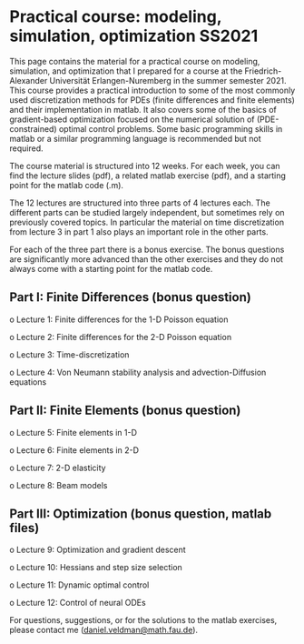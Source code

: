 # Practical course: modeling, simulation, optimization SS2021

This page contains the material for a practical course on modeling, simulation, and optimization that I prepared for a 
course at the Friedrich-Alexander Universität Erlangen-Nuremberg in the summer semester 2021. This course provides a 
practical introduction to some of the most commonly used discretization methods for PDEs (finite differences and 
finite elements) and their implementation in matlab. It also covers some of the basics of gradient-based optimization 
focused on the numerical solution of (PDE-constrained) optimal control problems. Some basic programming skills in matlab 
or a similar programming language is recommended but not required. 

The course material is structured into 12 weeks. For each week, you can find the lecture slides (pdf), 
a related matlab exercise (pdf), and a starting point for the matlab code (.m). 

The 12 lectures are structured into three parts of 4 lectures each. 
The different parts can be studied largely independent, but sometimes rely on previously covered topics. 
In particular the material on time discretization from lecture 3 in part 1 also plays an important role in the other parts.

For each of the three part there is a bonus exercise. The bonus questions are significantly more advanced than the other 
exercises and they do not always come with a starting point for the matlab code. 

## Part I: Finite Differences (bonus question)
o	Lecture 1: Finite differences for the 1-D Poisson equation

o	Lecture 2: Finite differences for the 2-D Poisson equation

o	Lecture 3: Time-discretization

o	Lecture 4: Von Neumann stability analysis and advection-Diffusion equations

## Part II: Finite Elements (bonus question)
o	Lecture 5: Finite elements in 1-D

o	Lecture 6: Finite elements in 2-D

o	Lecture 7: 2-D elasticity

o	Lecture 8: Beam models

## Part III: Optimization (bonus question, matlab files)
o	Lecture 9: Optimization and gradient descent

o	Lecture 10: Hessians and step size selection

o	Lecture 11: Dynamic optimal control

o	Lecture 12: Control of neural ODEs

For questions, suggestions, or for the solutions to the matlab exercises, please contact me (daniel.veldman@math.fau.de). 
